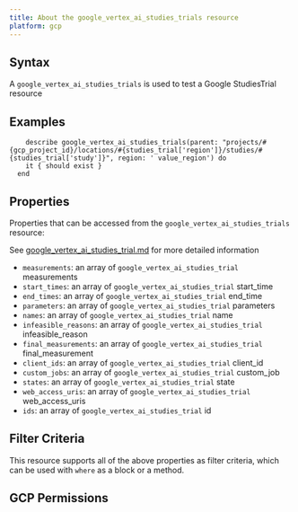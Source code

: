 ```yaml
---
title: About the google_vertex_ai_studies_trials resource
platform: gcp
---
```


## Syntax
A `google_vertex_ai_studies_trials` is used to test a Google StudiesTrial resource

## Examples
```
    describe google_vertex_ai_studies_trials(parent: "projects/#{gcp_project_id}/locations/#{studies_trial['region']}/studies/#{studies_trial['study']}", region: ' value_region') do
    it { should exist }
  end
```

## Properties
Properties that can be accessed from the `google_vertex_ai_studies_trials` resource:

See [google_vertex_ai_studies_trial.md](google_vertex_ai_studies_trial.md) for more detailed information
  * `measurements`: an array of `google_vertex_ai_studies_trial` measurements
  * `start_times`: an array of `google_vertex_ai_studies_trial` start_time
  * `end_times`: an array of `google_vertex_ai_studies_trial` end_time
  * `parameters`: an array of `google_vertex_ai_studies_trial` parameters
  * `names`: an array of `google_vertex_ai_studies_trial` name
  * `infeasible_reasons`: an array of `google_vertex_ai_studies_trial` infeasible_reason
  * `final_measurements`: an array of `google_vertex_ai_studies_trial` final_measurement
  * `client_ids`: an array of `google_vertex_ai_studies_trial` client_id
  * `custom_jobs`: an array of `google_vertex_ai_studies_trial` custom_job
  * `states`: an array of `google_vertex_ai_studies_trial` state
  * `web_access_uris`: an array of `google_vertex_ai_studies_trial` web_access_uris
  * `ids`: an array of `google_vertex_ai_studies_trial` id

## Filter Criteria
This resource supports all of the above properties as filter criteria, which can be used
with `where` as a block or a method.

## GCP Permissions
